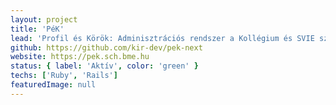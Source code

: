 ```yaml
---
layout: project
title: 'PéK'
lead: 'Profil és Körök: Adminisztrációs rendszer a Kollégium és SVIE számára'
github: https://github.com/kir-dev/pek-next
website: https://pek.sch.bme.hu
status: { label: 'Aktív', color: 'green' }
techs: ['Ruby', 'Rails']
featuredImage: null
---
```

